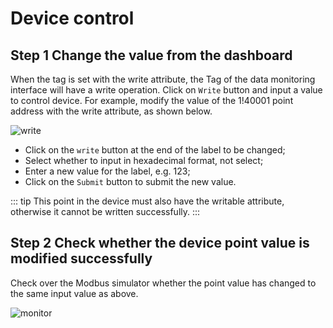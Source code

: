 # Device control

## Step 1 Change the value from the dashboard

When the tag is set with the write attribute, the Tag of the data monitoring interface will have a write operation. Click on `Write` button and input a value to control device. For example, modify the value of the 1!40001 point address with the write attribute, as shown below.

![write](./assets/write.png)

* Click on the `write` button at the end of the label to be changed;
* Select whether to input in hexadecimal format, not select;
* Enter a new value for the label, e.g. 123;
* Click on the `Submit` button to submit the new value.

::: tip
This point in the device must also have the writable attribute, otherwise it cannot be written successfully.
:::

## Step 2 Check whether the device point value is modified successfully

Check over the Modbus simulator whether the point value has changed to the same input value as above.

![monitor](./assets/monitor.png)